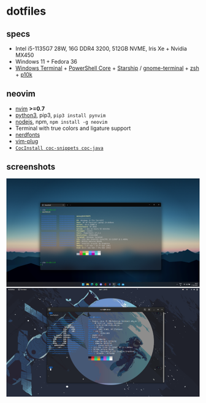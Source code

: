 # dotfiles
## specs
* Intel i5-1135G7 28W, 16G DDR4 3200, 512GB NVME, Iris Xe + Nvidia MX450
* Windows 11 + Fedora 36
* [Windows Terminal](https://github.com/microsoft/terminal) + [PowerShell Core](https://github.com/PowerShell/PowerShell) + [Starship](https://github.com/starship/starship) / [gnome-terminal](https://gitlab.gnome.org/GNOME/gnome-terminal) + [zsh](https://ohmyz.sh/) + [p10k](https://github.com/romkatv/powerlevel10k)

## neovim
* [nvim](https://github.com/neovim/neovim) **>=0.7**
* [python3](https://python.org), pip3, `pip3 install pynvim`
* [nodejs](https://nodejs.org), npm, `npm install -g neovim`
* Terminal with true colors and ligature support
* [nerdfonts](https://github.com/ryanoasis/nerd-fonts)
* [vim-plug](https://github.com/junegunn/vim-plug)
* [`CocInstall coc-snippets coc-java`](https://github.com/neoclide/coc.nvim/wiki/Using-coc-extensions#implemented-coc-extensions)

## screenshots
![Windows](Pictures/Windows.png)
![Fedora](Pictures/Fedora.png)

